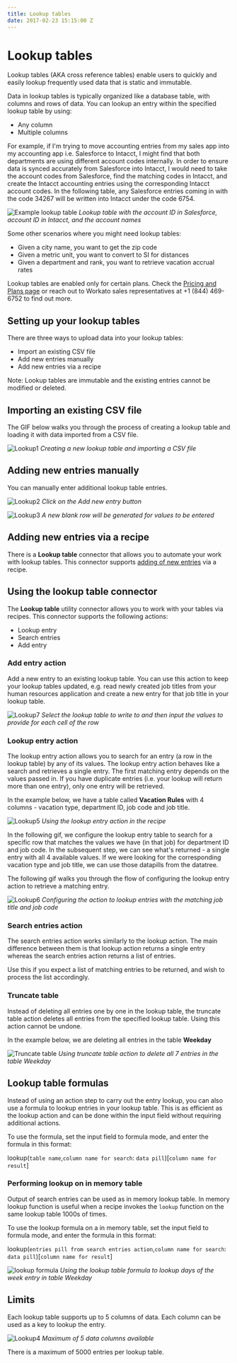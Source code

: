 ```yaml
---
title: Lookup tables
date: 2017-02-23 15:15:00 Z
---
```


# Lookup tables

Lookup tables (AKA cross reference tables) enable users to quickly and easily lookup frequently used data that is static and immutable.

Data in lookup tables is typically organized like a database table, with columns and rows of data. You can lookup an entry within the specified lookup table by using:
* Any column
* Multiple columns

For example, if I'm trying to move accounting entries from my sales app into my accounting app i.e. Salesforce to Intacct, I might find that both departments are using different account codes internally. In order to ensure data is synced accurately from Salesforce into Intacct, I would need to take the account codes from Salesforce, find the matching codes in Intacct, and create the Intacct accounting entries using the corresponding Intacct account codes. In the following table, any Salesforce entries coming in with the code 34267 will be written into Intacct under the code 6754.

![Example lookup table](/assets/images/features/lookup-tables/example-lookup-table.png)
*Lookup table with the account ID in Salesforce, account ID in Intacct, and the account names*

Some other scenarios where you might need lookup tables:
* Given a city name, you want to get the zip code
* Given a metric unit, you want to convert to SI for distances
* Given a department and rank, you want to retrieve vacation accrual rates

Lookup tables are enabled only for certain plans. Check the [Pricing and Plans page](https://www.workato.com/pricing?audience=general) or reach out to Workato sales representatives at +1 (844) 469-6752 to find out more.

## Setting up your lookup tables
There are three ways to upload data into your lookup tables:
- Import an existing CSV file
- Add new entries manually
- Add new entries via a recipe

Note: Lookup tables are immutable and the existing entries cannot be modified or deleted.

## Importing an existing CSV file
The GIF below walks you through the process of creating a lookup table and loading it with data imported from a CSV file.

![Lookup1](/assets/images/features/lookup-tables/lookup-tables-1.gif)
*Creating a new lookup table and importing a CSV file*

## Adding new entries manually
You can manually enter additional lookup table entries.

![Lookup2](/assets/images/features/lookup-tables/lookup-tables-2.png)
*Click on the Add new entry button*

![Lookup3](/assets/images/features/lookup-tables/lookup-tables-3.png)
*A new blank row will be generated for values to be entered*

## Adding new entries via a recipe
There is a **Lookup table** connector that allows you to automate your work with lookup tables. This connector supports [adding of new entries](#add-entry-action) via a recipe.

## Using the lookup table connector
The **Lookup table** utility connector allows you to work with your tables via recipes. This connector supports the following actions:

* Lookup entry
* Search entries
* Add entry

### Add entry action
Add a new entry to an existing lookup table. You can use this action to keep your lookup tables updated, e.g. read newly created job titles from your human resources application and create a new entry for that job title in your lookup table.

![Lookup7](/assets/images/features/lookup-tables/lookup-tables-7.gif)
*Select the lookup table to write to and then input the values to provide for each cell of the row*

### Lookup entry action
The lookup entry action allows you to search for an entry (a row in the lookup table) by any of its values. The lookup entry action behaves like a search and retrieves a single entry. The first matching entry depends on the values passed in. If you have duplicate entries (i.e. your lookup will return more than one entry), only one entry will be retrieved.

In the example below, we have a table called **Vacation Rules** with 4 columns - vacation type, department ID, job code and job title.

![Lookup5](/assets/images/features/lookup-tables/lookup-tables-5.png)
*Using the lookup entry action in the recipe*

In the following gif, we configure the lookup entry table to search for a specific row that matches the values we have (in that job) for department ID and job code. In the subsequent step, we can see what's returned - a single entry with all 4 available values. If we were looking for the corresponding vacation type and job title, we can use those datapills from the datatree.

The following gif walks you through the flow of configuring the lookup entry action to retrieve a matching entry.

![Lookup6](/assets/images/features/lookup-tables/lookup-tables-6.gif)
*Configuring the action to lookup entries with the matching job title and job code*

### Search entries action
The search entries action works similarly to the lookup action. The main difference between them is that lookup action returns a single entry whereas the search entries action returns a list of entries.

Use this if you expect a list of matching entries to be returned, and wish to process the list accordingly.

### Truncate table
Instead of deleting all entries one by one in the lookup table, the truncate table action deletes all entries from the specified lookup table. Using this action cannot be undone.

In the example below, we are deleting all entries in the table **Weekday**

![Truncate table](/assets/images/features/lookup-tables/truncate-table.gif)
*Using truncate table action to delete all 7 entries in the table Weekday*

## Lookup table formulas
Instead of using an action step to carry out the entry lookup, you can also use a formula to lookup entries in your lookup table. This is as efficient as the lookup action and can be done within the input field without requiring additional actions.

To use the formula, set the input field to formula mode, and enter the formula in this format:

lookup(`table name`,`column name for search`: `data pill`)[`column name for result`]

### Performing lookup on in memory table

Output of search entries can be used as in memory lookup table. In memory lookup function is useful when a recipe invokes the `lookup` function on the same lookup table 1000s of times.

To use the lookup formula on a in memory table, set the input field to formula mode, and enter the formula in this format:

lookup(`entries pill from search entries action`,`column name for search`: `data pill`)[`column name for result`]


![lookup formula](/assets/images/features/lookup-tables/lookup-formula.gif)
*Using the lookup table formula to lookup days of the week entry in table Weekday*

## Limits
Each lookup table supports up to 5 columns of data. Each column can be used as a key to lookup the entry.

![Lookup4](/assets/images/features/lookup-tables/lookup-tables-4.png)
*Maximum of 5 data columns available*

There is a maximum of 5000 entries per lookup table.
